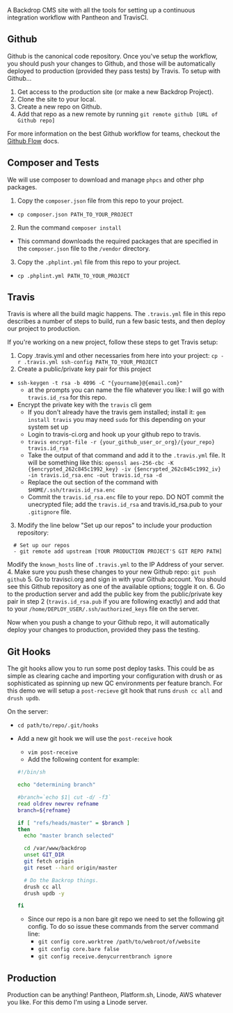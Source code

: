 A Backdrop CMS site with all the tools for setting up a continuous integration workflow with Pantheon and TravisCI.

## Github

Github is the canonical code repository. Once you've setup the workflow, you
should push your changes to Github, and those will be automatically deployed to
production (provided they pass tests) by Travis. To setup with Github...

1. Get access to the production site (or make a new Backdrop Project).
2. Clone the site to your local.
3. Create a new repo on Github.
4. Add that repo as a new remote by running
`git remote github [URL of Github repo]`

For more information on the best Github workflow for teams, checkout the
[Github Flow](https://guides.github.com/introduction/flow) docs.

## Composer and Tests

We will use composer to download and manage `phpcs` and other php packages.

1.  Copy the `composer.json` file from this repo to your project.
  * `cp composer.json PATH_TO_YOUR_PROJECT`
2. Run the command `composer install`
  * This command downloads the required packages that are specified in the
  `composer.json` file to the `/vendor` directory.
3. Copy the `.phplint.yml` file from this repo to your project.
  * `cp .phplint.yml PATH_TO_YOUR_PROJECT`

## Travis

Travis is where all the build magic happens. The `.travis.yml` file in this repo
describes a number of steps to build, run a few basic tests, and then deploy our
project to production.

If you're working on a new project, follow these steps to get Travis setup:

1. Copy .travis.yml and other necessaries from here into your project:
`cp -r .travis.yml ssh-config PATH_TO_YOUR_PROJECT`
2. Create a public/private key pair for this project
  * `ssh-keygen -t rsa -b 4096 -C "{yourname}@{email.com}"`
    * at the prompts you can name the file whatever you like: I will go with `travis.id_rsa` for this repo.
  * Encrypt the private key with the `travis` cli gem
    * If you don't already have the travis gem installed; install it: `gem install travis` you may need `sudo` for this depending on your system set up
    * Login to travis-ci.org and hook up your github repo to travis.
    * `travis encrypt-file -r {your_github_user_or_org}/{your_repo} travis.id_rsa`
    * Take the output of that command and add it to the `.travis.yml` file.  It will be something like this:
    `openssl aes-256-cbc -K {$encrypted_262c845c1992_key} -iv {$encrypted_262c845c1992_iv} -in travis.id_rsa.enc -out travis.id_rsa -d`
    * Replace the out section of the command with `$HOME/.ssh/travis.id_rsa.enc`
    * Commit the `travis.id_rsa.enc` file to your repo.  DO NOT commit the
    unecrypted file; add the `travis.id_rsa` and travis.id_rsa.pub to your
    `.gitignore` file.
3. Modify the line below "Set up our repos" to include your production
repository:
```
  # Set up our repos
  - git remote add upstream [YOUR PRODUCTION PROJECT'S GIT REPO PATH]
```
Modify the `known_hosts` line of `.travis.yml` to the IP Address of your server.
4. Make sure you push these changes to your new Github repo:
`git push github`
5. Go to travisci.org and sign in with your Github account. You should see this
Github repository as one of the available options; toggle it on.
6. Go to the production server and add the public key from the public/private
key pair in step 2 (`travis.id_rsa.pub` if you are following exactly) and add
that to your `/home/DEPLOY_USER/.ssh/authorized_keys` file on the server.

Now when you push a change to your Github repo, it will automatically deploy
your changes to production, provided they pass the testing.

## Git Hooks

The git hooks allow you to run some post deploy tasks.  This could be as simple
as clearing cache and importing your configuration with drush or as sophisticated
as spinning up new QC environments per feature branch. For this demo we will setup
a `post-recieve` git hook that runs `drush cc all` and `drush updb`.

On the server:

* `cd path/to/repo/.git/hooks`
* Add a new git hook we will use the `post-receive` hook
  * `vim post-receive`
  * Add the following content for example:

  ```bash
  #!/bin/sh

  echo "determining branch"

  #branch=`echo $1| cut -d/ -f3`
  read oldrev newrev refname
  branch=${refname}

  if [ "refs/heads/master" = $branch ]
  then
    echo "master branch selected"

    cd /var/www/backdrop
    unset GIT_DIR
    git fetch origin
    git reset --hard origin/master

    # Do the Backrop things.
    drush cc all
    drush updb -y

  fi
  ```
  * Since our repo is a non bare git repo we need to set the following git config.
  To do so issue these commands from the server command line:
    * `git config core.worktree /path/to/webroot/of/website`
    * `git config core.bare false`
    * `git config receive.denycurrentbranch ignore`


## Production

Production can be anything! Pantheon, Platform.sh, Linode, AWS whatever you like.
For this demo I'm using a Linode server.

